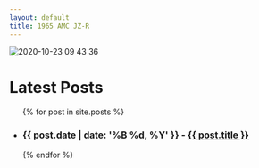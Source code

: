 ```yaml
---
layout: default
title: 1965 AMC JZ-R
---
```


![2020-10-23 09 43 36](https://user-images.githubusercontent.com/1479022/177861378-5978681b-59dd-412d-a1eb-7e582e3ef1d4.jpg)

<h1>Latest Posts</h1>

<ul>
  {% for post in site.posts %}
    <li>
      <h3>{{ post.date | date: '%B %d, %Y' }} - <a href="{{ post.url }}">{{ post.title }}</a></h3>
    </li>
  {% endfor %}
</ul>


